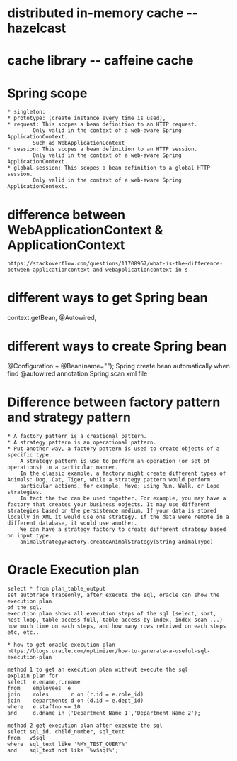 
# distributed in-memory cache -- hazelcast
# cache library -- caffeine cache
# Spring scope
    * singleton:
    * prototype: (create instance every time is used),
    * request: This scopes a bean definition to an HTTP request.
            Only valid in the context of a web-aware Spring ApplicationContext.
            Such as WebApplicationContext
    * session: This scopes a bean definition to an HTTP session.
            Only valid in the context of a web-aware Spring ApplicationContext.
    * global-session: This scopes a bean definition to a global HTTP session.
            Only valid in the context of a web-aware Spring ApplicationContext.
# difference between WebApplicationContext & ApplicationContext
    https://stackoverflow.com/questions/11708967/what-is-the-difference-between-applicationcontext-and-webapplicationcontext-in-s

# different ways to get Spring bean
   context.getBean, @Autowired,
# different ways to create Spring bean
   @Configuration + @Bean(name="");
   Spring create bean automatically when find @autowired annotation
   Spring scan xml file
# Difference between factory pattern and strategy pattern
    * A factory pattern is a creational pattern.
    * A strategy pattern is an operational pattern.
    * Put another way, a factory pattern is used to create objects of a specific type.
        A strategy pattern is use to perform an operation (or set of operations) in a particular manner.
        In the classic example, a factory might create different types of Animals: Dog, Cat, Tiger, while a strategy pattern would perform
        particular actions, for example, Move; using Run, Walk, or Lope strategies.
        In fact the two can be used together. For example, you may have a factory that creates your business objects. It may use different strategies based on the persistence medium. If your data is stored locally in XML it would use one strategy. If the data were remote in a different database, it would use another.
        We can have a strategy factory to create different strategy based on input type.
        animalStrategyFactory.createAnimalStrategy(String animalType)

# Oracle Execution plan
    select * from plan_table_output
    set autotrace traceonly, after execute the sql, oracle can show the execution plan
    of the sql.
    execution plan shows all execution steps of the sql (select, sort,
    nest loop, table access full, table access by index, index scan ...)
    how much time on each steps, and how many rows retrived on each steps etc, etc..

    * how to get oracle execution plan
    https://blogs.oracle.com/optimizer/how-to-generate-a-useful-sql-execution-plan

    method 1 to get an execution plan without execute the sql
    explain plan for
    select  e.ename,r.rname
    from    employees  e
    join    roles       r on (r.id = e.role_id)
    join    departments d on (d.id = e.dept_id)
    where   e.staffno <= 10
    and     d.dname in ('Department Name 1','Department Name 2');

    method 2 get execution plan after execute the sql
    select sql_id, child_number, sql_text
    from   v$sql
    where  sql_text like '%MY_TEST_QUERY%'
    and    sql_text not like '%v$sql%';